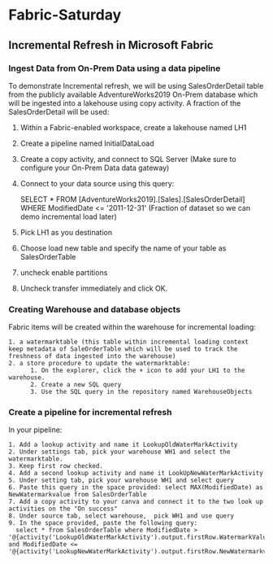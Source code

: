 # Fabric-Saturday

## Incremental Refresh in Microsoft Fabric
### Ingest Data from On-Prem Data using a data pipeline
  To demonstrate Incremental refresh, we will be using  SalesOrderDetail table from the publicly available AdventureWorks2019 On-Prem database which will be ingested into a lakehouse using copy activity. 
  A fraction of the SalesOrderDetail will be used: 
  
  1. Within a Fabric-enabled workspace, create a lakehouse named LH1
  2. Create a pipeline named InitialDataLoad 
  3. Create a copy activity, and connect to SQL Server (Make sure to configure your On-Prem Data data gateway)
  4. Connect to your data source using this query: 
    
        SELECT * FROM [AdventureWorks2019].[Sales].[SalesOrderDetail] WHERE ModifiedDate <= '2011-12-31' (Fraction of dataset so we can demo incremental load later) 
      
  5. Pick LH1 as you destination
  6. Choose load new table and specify the name of your table as SalesOrderTable
  7. uncheck enable partitions
  8. Uncheck transfer immediately and click OK. 

### Creating Warehouse and database objects
  Fabric items will be created within the warehouse for incremental loading:
  
    1. a watermarktable (this table within incremental loading context keep metadata of SaleOrderTable which will be used to track the freshness of data ingested into the warehouse)
    2. a store procedure to update the watermarktable:
          1. On the explorer, click the + icon to add your LH1 to the warehouse.
          2. Create a new SQL query
          3. Use the SQL query in the repository named WarehouseObjects
          
### Create a pipeline for incremental refresh 
  In your pipeline: 

    1. Add a lookup activity and name it LookupOldWaterMarkActivity
    2. Under settings tab, pick your warehouse WH1 and select the watermarktable.
    3. Keep first row checked.
    4. Add a second lookup activity and name it LookUpNewWaterMarkActivity
    5. Under setting tab, pick your warehouse WH1 and select query 
    6. Paste this query in the space provided: select MAX(ModifiedDate) as NewWatermarkvalue from SalesOrderTable
    7. Add a copy activity to your canva and connect it to the two look up activities on the "On success"
    8. Under source tab, select warehouse,  pick WH1 and use query
    9. In the space provided, paste the following query: 
      select * from SalesOrderTable where ModifiedDate > '@{activity('LookupOldWaterMarkActivity').output.firstRow.WatermarkValue}' and ModifiedDate <= '@{activity('LookupNewWaterMarkActivity').output.firstRow.NewWatermarkvalue}'

  
